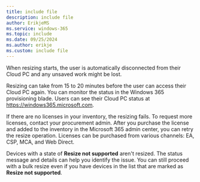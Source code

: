 ```yaml
---
title: include file
description: include file
author: ErikjeMS  
ms.service: windows-365
ms.topic: include
ms.date: 09/25/2024
ms.author: erikje
ms.custom: include file
---
```


When resizing starts, the user is automatically disconnected from their Cloud PC and any unsaved work might be lost.

Resizing can take from 15 to 20 minutes before the user can access their Cloud PC again. You can monitor the status in the Windows 365 provisioning blade. Users can see their Cloud PC status at https://windows365.microsoft.com.

If there are no licenses in your inventory, the resizing fails. To request more licenses, contact your procurement admin. After you purchase the license and added to the inventory in the Microsoft 365 admin center, you can retry the resize operation. Licenses can be purchased from various channels: EA, CSP, MCA, and Web Direct.

Devices with a state of **Resize not supported** aren't resized. The status message and details can help you identify the issue. You can still proceed with a bulk resize even if you have devices in the list that are marked as **Resize not supported**.
